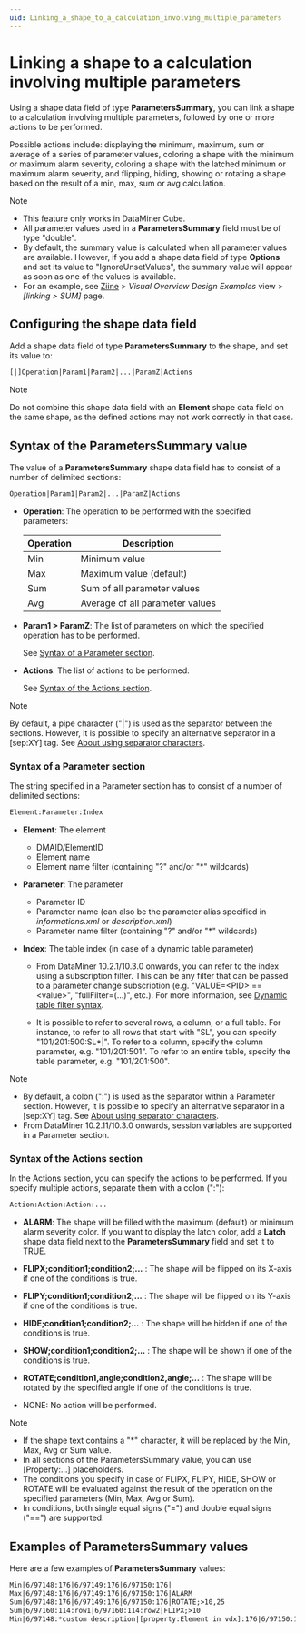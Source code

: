 ```yaml
---
uid: Linking_a_shape_to_a_calculation_involving_multiple_parameters
---
```


# Linking a shape to a calculation involving multiple parameters

Using a shape data field of type **ParametersSummary**, you can link a shape to a calculation involving multiple parameters, followed by one or more actions to be performed.

Possible actions include: displaying the minimum, maximum, sum or average of a series of parameter values, coloring a shape with the minimum or maximum alarm severity, coloring a shape with the latched minimum or maximum alarm severity, and flipping, hiding, showing or rotating a shape based on the result of a min, max, sum or avg calculation.

> [!NOTE]
>
> - This feature only works in DataMiner Cube.
> - All parameter values used in a **ParametersSummary** field must be of type "double".
> - By default, the summary value is calculated when all parameter values are available. However, if you add a shape data field of type **Options** and set its value to "IgnoreUnsetValues", the summary value will appear as soon as one of the values is available.
> - For an example, see [Ziine](xref:ZiineDemoSystem) > *Visual Overview Design Examples* view > *[linking > SUM]* page.

## Configuring the shape data field

Add a shape data field of type **ParametersSummary** to the shape, and set its value to:

```txt
[|]Operation|Param1|Param2|...|ParamZ|Actions
```

> [!NOTE]
> Do not combine this shape data field with an **Element** shape data field on the same shape, as the defined actions may not work correctly in that case.

## Syntax of the ParametersSummary value

The value of a **ParametersSummary** shape data field has to consist of a number of delimited sections:

```txt
Operation|Param1|Param2|...|ParamZ|Actions
```

- **Operation**: The operation to be performed with the specified parameters:

  | Operation | Description                     |
  | --------- | ------------------------------- |
  | Min       | Minimum value                   |
  | Max       | Maximum value (default)         |
  | Sum       | Sum of all parameter values     |
  | Avg       | Average of all parameter values |

- **Param1 \> ParamZ**: The list of parameters on which the specified operation has to be performed.

  See [Syntax of a Parameter section](#syntax-of-a-parameter-section).

- **Actions**: The list of actions to be performed.

  See [Syntax of the Actions section](#syntax-of-the-actions-section).

> [!NOTE]
> By default, a pipe character ("\|") is used as the separator between the sections. However, it is possible to specify an alternative separator in a \[sep:XY\] tag. See [About using separator characters](xref:Linking_a_shape_to_a_SET_command#about-using-separator-characters).

### Syntax of a Parameter section

The string specified in a Parameter section has to consist of a number of delimited sections:

```txt
Element:Parameter:Index
```

- **Element**: The element

  - DMAID/ElementID
  - Element name
  - Element name filter (containing "?" and/or "\*" wildcards)

- **Parameter**: The parameter

  - Parameter ID
  - Parameter name (can also be the parameter alias specified in *informations.xml* or *description.xml*)
  - Parameter name filter (containing "?" and/or "\*" wildcards)

- **Index**: The table index (in case of a dynamic table parameter)

  - From DataMiner 10.2.1/10.3.0 onwards, you can refer to the index using a subscription filter. This can be any filter that can be passed to a parameter change subscription (e.g. "VALUE=\<PID> == \<value>", "fullFilter=(...)", etc.). For more information, see [Dynamic table filter syntax](xref:Dynamic_table_filter_syntax).

  - It is possible to refer to several rows, a column, or a full table. For instance, to refer to all rows that start with "SL", you can specify "101/201:500:SL\*\|". To refer to a column, specify the column parameter, e.g. "101/201:501". To refer to an entire table, specify the table parameter, e.g. "101/201:500".

> [!NOTE]
>
> - By default, a colon (":") is used as the separator within a Parameter section. However, it is possible to specify an alternative separator in a \[sep:XY\] tag. See [About using separator characters](xref:Linking_a_shape_to_a_SET_command#about-using-separator-characters).
> - From DataMiner 10.2.11/10.3.0 onwards, session variables are supported in a Parameter section.

### Syntax of the Actions section

In the Actions section, you can specify the actions to be performed. If you specify multiple actions, separate them with a colon (":"):

```txt
Action:Action:Action:...
```

- **ALARM**: The shape will be filled with the maximum (default) or minimum alarm severity color. If you want to display the latch color, add a **Latch** shape data field next to the **ParametersSummary** field and set it to TRUE.

- **FLIPX;condition1;condition2;...** : The shape will be flipped on its X-axis if one of the conditions is true.

- **FLIPY;condition1;condition2;...** : The shape will be flipped on its Y-axis if one of the conditions is true.

- **HIDE;condition1;condition2;...** : The shape will be hidden if one of the conditions is true.

- **SHOW;condition1;condition2;...** : The shape will be shown if one of the conditions is true.

- **ROTATE;condition1,angle;condition2,angle;...** : The shape will be rotated by the specified angle if one of the conditions is true.

- NONE: No action will be performed.

> [!NOTE]
>
> - If the shape text contains a "\*" character, it will be replaced by the Min, Max, Avg or Sum value.
> - In all sections of the ParametersSummary value, you can use \[Property:...\] placeholders.
> - The conditions you specify in case of FLIPX, FLIPY, HIDE, SHOW or ROTATE will be evaluated against the result of the operation on the specified parameters (Min, Max, Avg or Sum).
> - In conditions, both single equal signs ("=") and double equal signs ("==") are supported.

## Examples of ParametersSummary values

Here are a few examples of **ParametersSummary** values:

```txt
Min|6/97148:176|6/97149:176|6/97150:176|
Max|6/97148:176|6/97149:176|6/97150:176|ALARM
Sum|6/97148:176|6/97149:176|6/97150:176|ROTATE;>10,25
Sum|6/97160:114:row1|6/97160:114:row2|FLIPX;>10
Min|6/97148:*custom description|[property:Element in vdx]:176|6/97150:176|
```

